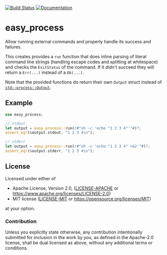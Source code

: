 [![Build Status](https://travis-ci.org/otavio/easy-process-rs.svg?branch=master)](https://travis-ci.org/otavio/easy-process-rs) [![Documentation](https://docs.rs/easy_process/badge.svg)](https://docs.rs/easy_process)

# easy_process

Allow running external commands and properly handle its success
and failures.

This creates provides a `run` function that does inline parsing of
literal command line strings (handling escape codes and splitting
at whitespace) and checks the `ExitStatus` of the command. If it
didn't succeed they will return a `Err(...)` instead of a
`Ok(...)`.

Note that the provided functions do return their own `Output`
struct instead of [`std::process::Output`].

## Example
```rust
use easy_process;

// stdout
let output = easy_process::run(r#"sh -c 'echo "1 2 3 4"'"#)?;
assert_eq!(&output.stdout, "1 2 3 4\n");

// stderr
let output = easy_process::run(r#"sh -c 'echo "1 2 3 4" >&2'"#)?;
assert_eq!(&output.stderr, "1 2 3 4\n");
```

[`std::process::Output`]: https://doc.rust-lang.org/std/process/struct.Output.html

## License

Licensed under either of

 * Apache License, Version 2.0, ([LICENSE-APACHE](LICENSE-APACHE) or https://www.apache.org/licenses/LICENSE-2.0)
 * MIT license ([LICENSE-MIT](LICENSE-MIT) or https://opensource.org/licenses/MIT)

at your option.

### Contribution

Unless you explicitly state otherwise, any contribution intentionally
submitted for inclusion in the work by you, as defined in the
Apache-2.0 license, shall be dual licensed as above, without any
additional terms or conditions.
